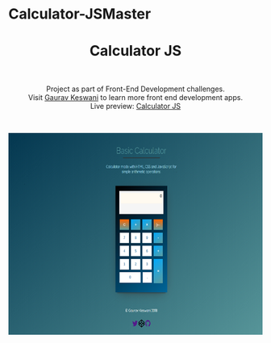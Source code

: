 # Calculator-JSMaster
<h1 align="center">Calculator JS</h1><br>
<p align="center">Project as part of Front-End Development challenges.<br>
Visit <a href="https://gauravkeswani.com">Gaurav Keswani</a> to learn more front end development apps.<br>
Live preview: <a href="http://www.gauravkeswani.com/Calculator_JS-master/index.html">Calculator JS</a></p><br>

<p align="center">
<img src="calculator_800.jpg" width="590" height="400" alt="Calculator JS">
</p>

